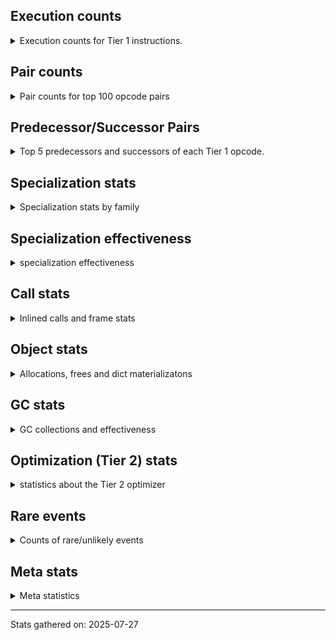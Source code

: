 ## Execution counts

<details>
<summary> Execution counts for Tier 1 instructions. </summary>


The "miss ratio" column shows the percentage of times the instruction
executed that it deoptimized. When this happens, the base unspecialized
instruction is not counted.

<table>
<thead>
<tr>
<th align="left">Name</th>
<th align="right">Base Count</th>
<th align="right">Head Count</th>
<th align="right">Change</th>
</tr>
</thead>
<tbody>
<tr>
<td align="left">JUMP_BACKWARD_NO_JIT</td>
<td align="right">23,246,981</td>
<td align="right">504</td>
<td align="right">-100.0%</td>
</tr>
<tr>
<td align="left">DICT_MERGE</td>
<td align="right">924,441</td>
<td align="right">113,194</td>
<td align="right">-87.8%</td>
</tr>
<tr>
<td align="left">CONTAINS_OP_DICT</td>
<td align="right">943,509</td>
<td align="right">126,273</td>
<td align="right">-86.6%</td>
</tr>
<tr>
<td align="left">CALL_METHOD_DESCRIPTOR_FAST</td>
<td align="right">1,004,397</td>
<td align="right">192,369</td>
<td align="right">-80.8%</td>
</tr>
<tr>
<td align="left">CALL_METHOD_DESCRIPTOR_O</td>
<td align="right">1,186,727</td>
<td align="right">382,124</td>
<td align="right">-67.8%</td>
</tr>
<tr>
<td align="left">BINARY_OP_MULTIPLY_FLOAT</td>
<td align="right">136,198</td>
<td align="right">59,156</td>
<td align="right">-56.6%</td>
</tr>
<tr>
<td align="left">BINARY_OP_SUBSCR_STR_INT</td>
<td align="right">136,198</td>
<td align="right">59,156</td>
<td align="right">-56.6%</td>
</tr>
<tr>
<td align="left">POP_JUMP_IF_NONE</td>
<td align="right">1,479,741</td>
<td align="right">649,754</td>
<td align="right">-56.1%</td>
</tr>
<tr>
<td align="left">UNPACK_SEQUENCE_TUPLE</td>
<td align="right">1,701,236</td>
<td align="right">890,217</td>
<td align="right">-47.7%</td>
</tr>
<tr>
<td align="left">BINARY_OP_ADD_INT</td>
<td align="right">1,704,892</td>
<td align="right">900,979</td>
<td align="right">-47.2%</td>
</tr>
<tr>
<td align="left">CALL_BUILTIN_O</td>
<td align="right">170,513</td>
<td align="right">93,471</td>
<td align="right">-45.2%</td>
</tr>
<tr>
<td align="left">BUILD_MAP</td>
<td align="right">1,916,225</td>
<td align="right">1,102,345</td>
<td align="right">-42.5%</td>
</tr>
<tr>
<td align="left">LIST_APPEND</td>
<td align="right">196,509</td>
<td align="right">117,554</td>
<td align="right">-40.2%</td>
</tr>
<tr>
<td align="left">LOAD_FAST</td>
<td align="right">12,285,636</td>
<td align="right">8,192,579</td>
<td align="right">-33.3%</td>
</tr>
<tr>
<td align="left">POP_JUMP_IF_NOT_NONE</td>
<td align="right">2,573,844</td>
<td align="right">1,734,443</td>
<td align="right">-32.6%</td>
</tr>
<tr>
<td align="left">LOAD_SMALL_INT</td>
<td align="right">2,817,989</td>
<td align="right">2,000,052</td>
<td align="right">-29.0%</td>
</tr>
<tr>
<td align="left">LOAD_ATTR_METHOD_NO_DICT</td>
<td align="right">5,687,169</td>
<td align="right">4,063,614</td>
<td align="right">-28.5%</td>
</tr>
<tr>
<td align="left">STORE_FAST_STORE_FAST</td>
<td align="right">5,958,517</td>
<td align="right">4,335,053</td>
<td align="right">-27.2%</td>
</tr>
<tr>
<td align="left">STORE_ATTR_INSTANCE_VALUE</td>
<td align="right">3,158,695</td>
<td align="right">2,341,617</td>
<td align="right">-25.9%</td>
</tr>
<tr>
<td align="left">LOAD_ATTR_INSTANCE_VALUE</td>
<td align="right">21,184,950</td>
<td align="right">16,304,663</td>
<td align="right">-23.0%</td>
</tr>
<tr>
<td align="left">NOP</td>
<td align="right">8,917,707</td>
<td align="right">7,255,705</td>
<td align="right">-18.6%</td>
</tr>
<tr>
<td align="left">PUSH_NULL</td>
<td align="right">11,309,105</td>
<td align="right">9,511,579</td>
<td align="right">-15.9%</td>
</tr>
<tr>
<td align="left">LOAD_FAST_BORROW</td>
<td align="right">50,724,568</td>
<td align="right">42,968,505</td>
<td align="right">-15.3%</td>
</tr>
<tr>
<td align="left">SWAP</td>
<td align="right">5,452,275</td>
<td align="right">4,634,688</td>
<td align="right">-15.0%</td>
</tr>
<tr>
<td align="left">CALL_NON_PY_GENERAL</td>
<td align="right">6,944,186</td>
<td align="right">6,015,604</td>
<td align="right">-13.4%</td>
</tr>
<tr>
<td align="left">POP_JUMP_IF_FALSE</td>
<td align="right">8,075,600</td>
<td align="right">7,214,141</td>
<td align="right">-10.7%</td>
</tr>
<tr>
<td align="left">STORE_FAST</td>
<td align="right">24,598,732</td>
<td align="right">22,099,111</td>
<td align="right">-10.2%</td>
</tr>
<tr>
<td align="left">COPY</td>
<td align="right">9,270,531</td>
<td align="right">8,453,155</td>
<td align="right">-8.8%</td>
</tr>
<tr>
<td align="left">BINARY_OP_SUBTRACT_FLOAT</td>
<td align="right">36,127</td>
<td align="right">33,979</td>
<td align="right">-5.9%</td>
</tr>
<tr>
<td align="left">LOAD_CONST</td>
<td align="right">14,873,245</td>
<td align="right">14,022,740</td>
<td align="right">-5.7%</td>
</tr>
<tr>
<td align="left">JUMP_BACKWARD_NO_INTERRUPT</td>
<td align="right">12,137</td>
<td align="right">11,563</td>
<td align="right">-4.7%</td>
</tr>
<tr>
<td align="left">FOR_ITER</td>
<td align="right">1,864,361</td>
<td align="right">1,776,271</td>
<td align="right">-4.7%</td>
</tr>
<tr>
<td align="left">RESUME</td>
<td align="right">508</td>
<td align="right">484</td>
<td align="right">-4.7%</td>
</tr>
<tr>
<td align="left">BINARY_OP_EXTEND</td>
<td align="right">711,548</td>
<td align="right">682,038</td>
<td align="right">-4.1%</td>
</tr>
<tr>
<td align="left">TO_BOOL_INT</td>
<td align="right">546,010</td>
<td align="right">523,800</td>
<td align="right">-4.1%</td>
</tr>
<tr>
<td align="left">LIST_EXTEND</td>
<td align="right">35,063</td>
<td align="right">33,637</td>
<td align="right">-4.1%</td>
</tr>
<tr>
<td align="left">POP_TOP</td>
<td align="right">20,921,784</td>
<td align="right">20,077,280</td>
<td align="right">-4.0%</td>
</tr>
<tr>
<td align="left">LOAD_SUPER_ATTR_METHOD</td>
<td align="right">208,453</td>
<td align="right">200,241</td>
<td align="right">-3.9%</td>
</tr>
<tr>
<td align="left">CALL_ISINSTANCE</td>
<td align="right">148,315</td>
<td align="right">142,736</td>
<td align="right">-3.8%</td>
</tr>
<tr>
<td align="left">TO_BOOL_LIST</td>
<td align="right">113,144</td>
<td align="right">109,076</td>
<td align="right">-3.6%</td>
</tr>
<tr>
<td align="left">UNARY_INVERT</td>
<td align="right">188,631</td>
<td align="right">182,082</td>
<td align="right">-3.5%</td>
</tr>
<tr>
<td align="left">COPY_FREE_VARS</td>
<td align="right">257,500</td>
<td align="right">249,288</td>
<td align="right">-3.2%</td>
</tr>
<tr>
<td align="left">BINARY_OP_SUBSCR_LIST_INT</td>
<td align="right">51,696</td>
<td align="right">50,270</td>
<td align="right">-2.8%</td>
</tr>
<tr>
<td align="left">BUILD_LIST</td>
<td align="right">249,580</td>
<td align="right">243,116</td>
<td align="right">-2.6%</td>
</tr>
<tr>
<td align="left">LOAD_ATTR_NONDESCRIPTOR_WITH_VALUES</td>
<td align="right">239,685</td>
<td align="right">233,674</td>
<td align="right">-2.5%</td>
</tr>
<tr>
<td align="left">LOAD_DEREF</td>
<td align="right">332,757</td>
<td align="right">324,545</td>
<td align="right">-2.5%</td>
</tr>
<tr>
<td align="left">JUMP_FORWARD</td>
<td align="right">315,595</td>
<td align="right">308,272</td>
<td align="right">-2.3%</td>
</tr>
<tr>
<td align="left">CHECK_EXC_MATCH</td>
<td align="right">28,854</td>
<td align="right">28,280</td>
<td align="right">-2.0%</td>
</tr>
<tr>
<td align="left">JUMP_BACKWARD</td>
<td align="right">112</td>
<td align="right">110</td>
<td align="right">-1.8%</td>
</tr>
<tr>
<td align="left">CALL</td>
<td align="right">4,635</td>
<td align="right">4,553</td>
<td align="right">-1.8%</td>
</tr>
<tr>
<td align="left">FOR_ITER_RANGE</td>
<td align="right">128,445</td>
<td align="right">126,309</td>
<td align="right">-1.7%</td>
</tr>
<tr>
<td align="left">LOAD_ATTR_PROPERTY</td>
<td align="right">172,436</td>
<td align="right">169,581</td>
<td align="right">-1.7%</td>
</tr>
<tr>
<td align="left">COMPARE_OP</td>
<td align="right">119,136</td>
<td align="right">117,201</td>
<td align="right">-1.6%</td>
</tr>
<tr>
<td align="left">POP_EXCEPT</td>
<td align="right">37,237</td>
<td align="right">36,663</td>
<td align="right">-1.5%</td>
</tr>
<tr>
<td align="left">PUSH_EXC_INFO</td>
<td align="right">37,237</td>
<td align="right">36,663</td>
<td align="right">-1.5%</td>
</tr>
<tr>
<td align="left">BINARY_OP_ADD_FLOAT</td>
<td align="right">42,149</td>
<td align="right">41,501</td>
<td align="right">-1.5%</td>
</tr>
<tr>
<td align="left">IMPORT_FROM</td>
<td align="right">95,266</td>
<td align="right">93,831</td>
<td align="right">-1.5%</td>
</tr>
<tr>
<td align="left">IMPORT_NAME</td>
<td align="right">95,586</td>
<td align="right">94,151</td>
<td align="right">-1.5%</td>
</tr>
<tr>
<td align="left">LOAD_FAST_AND_CLEAR</td>
<td align="right">118,106</td>
<td align="right">116,423</td>
<td align="right">-1.4%</td>
</tr>
<tr>
<td align="left">CALL_KW_PY</td>
<td align="right">76,903</td>
<td align="right">76,190</td>
<td align="right">-0.9%</td>
</tr>
<tr>
<td align="left">LOAD_ATTR_METHOD_WITH_VALUES</td>
<td align="right">2,974,314</td>
<td align="right">2,947,883</td>
<td align="right">-0.9%</td>
</tr>
<tr>
<td align="left">LOAD_ATTR</td>
<td align="right">3,396,980</td>
<td align="right">3,367,316</td>
<td align="right">-0.9%</td>
</tr>
<tr>
<td align="left">STORE_FAST_LOAD_FAST</td>
<td align="right">9,375,337</td>
<td align="right">9,298,295</td>
<td align="right">-0.8%</td>
</tr>
<tr>
<td align="left">CALL_LIST_APPEND</td>
<td align="right">59,073</td>
<td align="right">58,588</td>
<td align="right">-0.8%</td>
</tr>
<tr>
<td align="left">CALL_PY_EXACT_ARGS</td>
<td align="right">5,422,375</td>
<td align="right">5,380,283</td>
<td align="right">-0.8%</td>
</tr>
<tr>
<td align="left">LOAD_GLOBAL_MODULE</td>
<td align="right">7,408,789</td>
<td align="right">7,352,976</td>
<td align="right">-0.8%</td>
</tr>
<tr>
<td align="left">UNARY_NOT</td>
<td align="right">66,706</td>
<td align="right">66,220</td>
<td align="right">-0.7%</td>
</tr>
<tr>
<td align="left">POP_ITER</td>
<td align="right">1,172,050</td>
<td align="right">1,164,873</td>
<td align="right">-0.6%</td>
</tr>
<tr>
<td align="left">LOAD_GLOBAL_BUILTIN</td>
<td align="right">4,107,880</td>
<td align="right">4,082,882</td>
<td align="right">-0.6%</td>
</tr>
<tr>
<td align="left">LOAD_FAST_BORROW_LOAD_FAST_BORROW</td>
<td align="right">6,285,517</td>
<td align="right">6,247,574</td>
<td align="right">-0.6%</td>
</tr>
<tr>
<td align="left">GET_ITER</td>
<td align="right">1,189,062</td>
<td align="right">1,181,885</td>
<td align="right">-0.6%</td>
</tr>
<tr>
<td align="left">CALL_BOUND_METHOD_GENERAL</td>
<td align="right">81,926</td>
<td align="right">81,438</td>
<td align="right">-0.6%</td>
</tr>
<tr>
<td align="left">LOAD_ATTR_METHOD_LAZY_DICT</td>
<td align="right">156,108</td>
<td align="right">157,020</td>
<td align="right">0.6%</td>
</tr>
<tr>
<td align="left">LOAD_GLOBAL</td>
<td align="right">3,222</td>
<td align="right">3,204</td>
<td align="right">-0.6%</td>
</tr>
<tr>
<td align="left">TO_BOOL_BOOL</td>
<td align="right">2,537,604</td>
<td align="right">2,523,533</td>
<td align="right">-0.6%</td>
</tr>
<tr>
<td align="left">STORE_SUBSCR_DICT</td>
<td align="right">1,068,054</td>
<td align="right">1,062,576</td>
<td align="right">-0.5%</td>
</tr>
<tr>
<td align="left">LOAD_ATTR_MODULE</td>
<td align="right">2,085,441</td>
<td align="right">2,075,051</td>
<td align="right">-0.5%</td>
</tr>
<tr>
<td align="left">POP_JUMP_IF_TRUE</td>
<td align="right">1,925,950</td>
<td align="right">1,918,297</td>
<td align="right">-0.4%</td>
</tr>
<tr>
<td align="left">CALL_BUILTIN_CLASS</td>
<td align="right">1,027,676</td>
<td align="right">1,023,853</td>
<td align="right">-0.4%</td>
</tr>
<tr>
<td align="left">CALL_PY_GENERAL</td>
<td align="right">2,568,752</td>
<td align="right">2,559,754</td>
<td align="right">-0.4%</td>
</tr>
<tr>
<td align="left">COMPARE_OP_INT</td>
<td align="right">2,459,372</td>
<td align="right">2,451,175</td>
<td align="right">-0.3%</td>
</tr>
<tr>
<td align="left">RETURN_VALUE</td>
<td align="right">19,583,187</td>
<td align="right">19,518,706</td>
<td align="right">-0.3%</td>
</tr>
<tr>
<td align="left">CALL_METHOD_DESCRIPTOR_NOARGS</td>
<td align="right">1,241,621</td>
<td align="right">1,237,946</td>
<td align="right">-0.3%</td>
</tr>
<tr>
<td align="left">TO_BOOL_ALWAYS_TRUE</td>
<td align="right">367</td>
<td align="right">366</td>
<td align="right">-0.3%</td>
</tr>
<tr>
<td align="left">RESUME_CHECK</td>
<td align="right">29,541,425</td>
<td align="right">29,474,804</td>
<td align="right">-0.2%</td>
</tr>
<tr>
<td align="left">LOAD_FAST_CHECK</td>
<td align="right">898,566</td>
<td align="right">896,643</td>
<td align="right">-0.2%</td>
</tr>
<tr>
<td align="left">CALL_BUILTIN_FAST</td>
<td align="right">649,621</td>
<td align="right">648,396</td>
<td align="right">-0.2%</td>
</tr>
<tr>
<td align="left">FOR_ITER_LIST</td>
<td align="right">9,685,467</td>
<td align="right">9,669,921</td>
<td align="right">-0.2%</td>
</tr>
<tr>
<td align="left">BUILD_TUPLE</td>
<td align="right">4,515,023</td>
<td align="right">4,509,763</td>
<td align="right">-0.1%</td>
</tr>
<tr>
<td align="left">LOAD_SPECIAL</td>
<td align="right">4,145,450</td>
<td align="right">4,140,640</td>
<td align="right">-0.1%</td>
</tr>
<tr>
<td align="left">INTERPRETER_EXIT</td>
<td align="right">10,969,567</td>
<td align="right">10,958,107</td>
<td align="right">-0.1%</td>
</tr>
<tr>
<td align="left">CALL_LEN</td>
<td align="right">297,584</td>
<td align="right">297,323</td>
<td align="right">-0.1%</td>
</tr>
<tr>
<td align="left">BINARY_OP_SUBTRACT_INT</td>
<td align="right">182,510</td>
<td align="right">182,392</td>
<td align="right">-0.1%</td>
</tr>
<tr>
<td align="left">TO_BOOL</td>
<td align="right">1,047,001</td>
<td align="right">1,046,386</td>
<td align="right">-0.1%</td>
</tr>
<tr>
<td align="left">BINARY_OP</td>
<td align="right">1,018,909</td>
<td align="right">1,018,326</td>
<td align="right">-0.1%</td>
</tr>
<tr>
<td align="left">LOAD_FAST_LOAD_FAST</td>
<td align="right">2,650,897</td>
<td align="right">2,649,442</td>
<td align="right">-0.1%</td>
</tr>
<tr>
<td align="left">UNPACK_SEQUENCE_TWO_TUPLE</td>
<td align="right">1,786,412</td>
<td align="right">1,785,442</td>
<td align="right">-0.1%</td>
</tr>
<tr>
<td align="left">COMPARE_OP_STR</td>
<td align="right">1,821,233</td>
<td align="right">1,820,520</td>
<td align="right">-0.0%</td>
</tr>
<tr>
<td align="left">CALL_BUILTIN_FAST_WITH_KEYWORDS</td>
<td align="right">1,832,943</td>
<td align="right">1,833,627</td>
<td align="right">0.0%</td>
</tr>
<tr>
<td align="left">STORE_SUBSCR</td>
<td align="right">42,292</td>
<td align="right">42,283</td>
<td align="right">-0.0%</td>
</tr>
<tr>
<td align="left">DELETE_ATTR</td>
<td align="right">125,736</td>
<td align="right">125,745</td>
<td align="right">0.0%</td>
</tr>
<tr>
<td align="left">CALL_FUNCTION_EX</td>
<td align="right">3,614,918</td>
<td align="right">3,615,143</td>
<td align="right">0.0%</td>
</tr>
<tr>
<td align="left">IS_OP</td>
<td align="right">67,344</td>
<td align="right">67,340</td>
<td align="right">-0.0%</td>
</tr>
<tr>
<td align="left">STORE_ATTR</td>
<td align="right">152,420</td>
<td align="right">152,412</td>
<td align="right">-0.0%</td>
</tr>
<tr>
<td align="left">DELETE_SUBSCR</td>
<td align="right">134,142</td>
<td align="right">134,148</td>
<td align="right">0.0%</td>
</tr>
<tr>
<td align="left">TO_BOOL_NONE</td>
<td align="right">378,226</td>
<td align="right">378,228</td>
<td align="right">0.0%</td>
</tr>
<tr>
<td align="left">YIELD_VALUE</td>
<td align="right">10,060,280</td>
<td align="right">10,060,280</td>
<td align="right">0.0%</td>
</tr>
<tr>
<td align="left">FOR_ITER_GEN</td>
<td align="right">9,238,062</td>
<td align="right">9,238,062</td>
<td align="right">0.0%</td>
</tr>
<tr>
<td align="left">CALL_TUPLE_1</td>
<td align="right">846,831</td>
<td align="right">846,831</td>
<td align="right">0.0%</td>
</tr>
<tr>
<td align="left">MAKE_CELL</td>
<td align="right">209,141</td>
<td align="right">209,141</td>
<td align="right">0.0%</td>
</tr>
<tr>
<td align="left">STORE_DEREF</td>
<td align="right">209,111</td>
<td align="right">209,111</td>
<td align="right">0.0%</td>
</tr>
<tr>
<td align="left">BINARY_OP_SUBSCR_DICT</td>
<td align="right">167,920</td>
<td align="right">167,920</td>
<td align="right">0.0%</td>
</tr>
<tr>
<td align="left">CALL_KW_NON_PY</td>
<td align="right">152,236</td>
<td align="right">152,236</td>
<td align="right">0.0%</td>
</tr>
<tr>
<td align="left">CALL_METHOD_DESCRIPTOR_FAST_WITH_KEYWORDS</td>
<td align="right">143,145</td>
<td align="right">143,145</td>
<td align="right">0.0%</td>
</tr>
<tr>
<td align="left">CALL_ALLOC_AND_ENTER_INIT</td>
<td align="right">109,943</td>
<td align="right">109,943</td>
<td align="right">0.0%</td>
</tr>
<tr>
<td align="left">EXIT_INIT_CHECK</td>
<td align="right">109,939</td>
<td align="right">109,939</td>
<td align="right">0.0%</td>
</tr>
<tr>
<td align="left">BINARY_OP_SUBSCR_TUPLE_INT</td>
<td align="right">85,611</td>
<td align="right">85,611</td>
<td align="right">0.0%</td>
</tr>
<tr>
<td align="left">MAKE_FUNCTION</td>
<td align="right">84,508</td>
<td align="right">84,508</td>
<td align="right">0.0%</td>
</tr>
<tr>
<td align="left">LOAD_ATTR_CLASS</td>
<td align="right">75,892</td>
<td align="right">75,892</td>
<td align="right">0.0%</td>
</tr>
<tr>
<td align="left">FORMAT_SIMPLE</td>
<td align="right">75,849</td>
<td align="right">75,849</td>
<td align="right">0.0%</td>
</tr>
<tr>
<td align="left">LOAD_ATTR_SLOT</td>
<td align="right">60,372</td>
<td align="right">60,372</td>
<td align="right">0.0%</td>
</tr>
<tr>
<td align="left">BUILD_STRING</td>
<td align="right">58,817</td>
<td align="right">58,817</td>
<td align="right">0.0%</td>
</tr>
<tr>
<td align="left">SET_FUNCTION_ATTRIBUTE</td>
<td align="right">58,678</td>
<td align="right">58,678</td>
<td align="right">0.0%</td>
</tr>
<tr>
<td align="left">CALL_BOUND_METHOD_EXACT_ARGS</td>
<td align="right">55,847</td>
<td align="right">55,847</td>
<td align="right">0.0%</td>
</tr>
<tr>
<td align="left">TO_BOOL_STR</td>
<td align="right">42,708</td>
<td align="right">42,708</td>
<td align="right">0.0%</td>
</tr>
<tr>
<td align="left">BINARY_OP_INPLACE_ADD_UNICODE</td>
<td align="right">41,788</td>
<td align="right">41,788</td>
<td align="right">0.0%</td>
</tr>
<tr>
<td align="left">LOAD_SUPER_ATTR_ATTR</td>
<td align="right">40,440</td>
<td align="right">40,440</td>
<td align="right">0.0%</td>
</tr>
<tr>
<td align="left">FOR_ITER_TUPLE</td>
<td align="right">34,449</td>
<td align="right">34,449</td>
<td align="right">0.0%</td>
</tr>
<tr>
<td align="left">CONVERT_VALUE</td>
<td align="right">34,044</td>
<td align="right">34,044</td>
<td align="right">0.0%</td>
</tr>
<tr>
<td align="left">BINARY_SLICE</td>
<td align="right">26,619</td>
<td align="right">26,619</td>
<td align="right">0.0%</td>
</tr>
<tr>
<td align="left">RETURN_GENERATOR</td>
<td align="right">25,317</td>
<td align="right">25,317</td>
<td align="right">0.0%</td>
</tr>
<tr>
<td align="left">RERAISE</td>
<td align="right">25,152</td>
<td align="right">25,152</td>
<td align="right">0.0%</td>
</tr>
<tr>
<td align="left">STORE_ATTR_SLOT</td>
<td align="right">18,700</td>
<td align="right">18,700</td>
<td align="right">0.0%</td>
</tr>
<tr>
<td align="left">CALL_STR_1</td>
<td align="right">16,808</td>
<td align="right">16,808</td>
<td align="right">0.0%</td>
</tr>
<tr>
<td align="left">END_FOR</td>
<td align="right">16,766</td>
<td align="right">16,766</td>
<td align="right">0.0%</td>
</tr>
<tr>
<td align="left">RAISE_VARARGS</td>
<td align="right">8,387</td>
<td align="right">8,387</td>
<td align="right">0.0%</td>
</tr>
<tr>
<td align="left">WITH_EXCEPT_START</td>
<td align="right">8,383</td>
<td align="right">8,383</td>
<td align="right">0.0%</td>
</tr>
<tr>
<td align="left">STORE_NAME</td>
<td align="right">785</td>
<td align="right">785</td>
<td align="right">0.0%</td>
</tr>
<tr>
<td align="left">BINARY_OP_ADD_UNICODE</td>
<td align="right">491</td>
<td align="right">491</td>
<td align="right">0.0%</td>
</tr>
<tr>
<td align="left">CONTAINS_OP_SET</td>
<td align="right">391</td>
<td align="right">391</td>
<td align="right">0.0%</td>
</tr>
<tr>
<td align="left">CONTAINS_OP</td>
<td align="right">315</td>
<td align="right">315</td>
<td align="right">0.0%</td>
</tr>
<tr>
<td align="left">LOAD_NAME</td>
<td align="right">207</td>
<td align="right">207</td>
<td align="right">0.0%</td>
</tr>
<tr>
<td align="left">CALL_KW</td>
<td align="right">181</td>
<td align="right">181</td>
<td align="right">0.0%</td>
</tr>
<tr>
<td align="left">CALL_TYPE_1</td>
<td align="right">153</td>
<td align="right">153</td>
<td align="right">0.0%</td>
</tr>
<tr>
<td align="left">UNPACK_SEQUENCE</td>
<td align="right">149</td>
<td align="right">149</td>
<td align="right">0.0%</td>
</tr>
<tr>
<td align="left">EXTENDED_ARG</td>
<td align="right">129</td>
<td align="right">129</td>
<td align="right">0.0%</td>
</tr>
<tr>
<td align="left">DELETE_FAST</td>
<td align="right">128</td>
<td align="right">128</td>
<td align="right">0.0%</td>
</tr>
<tr>
<td align="left">LOAD_SUPER_ATTR</td>
<td align="right">68</td>
<td align="right">68</td>
<td align="right">0.0%</td>
</tr>
<tr>
<td align="left">LOAD_BUILD_CLASS</td>
<td align="right">42</td>
<td align="right">42</td>
<td align="right">0.0%</td>
</tr>
<tr>
<td align="left">LOAD_LOCALS</td>
<td align="right">38</td>
<td align="right">38</td>
<td align="right">0.0%</td>
</tr>
<tr>
<td align="left">COMPARE_OP_FLOAT</td>
<td align="right">27</td>
<td align="right">27</td>
<td align="right">0.0%</td>
</tr>
<tr>
<td align="left">CALL_INTRINSIC_1</td>
<td align="right">15</td>
<td align="right">15</td>
<td align="right">0.0%</td>
</tr>
<tr>
<td align="left">LOAD_ATTR_CLASS_WITH_METACLASS_CHECK</td>
<td align="right">12</td>
<td align="right">12</td>
<td align="right">0.0%</td>
</tr>
<tr>
<td align="left">STORE_GLOBAL</td>
<td align="right">4</td>
<td align="right">4</td>
<td align="right">0.0%</td>
</tr>
<tr>
<td align="left">BINARY_OP_SUBSCR_GETITEM</td>
<td align="right">3</td>
<td align="right">3</td>
<td align="right">0.0%</td>
</tr>
<tr>
<td align="left">BUILD_SET</td>
<td align="right">1</td>
<td align="right">1</td>
<td align="right">0.0%</td>
</tr>
<tr>
<td align="left">MAP_ADD</td>
<td align="right">1</td>
<td align="right">1</td>
<td align="right">0.0%</td>
</tr>
<tr>
<td align="left">BINARY_OP_SUBSCR_LIST_SLICE</td>
<td align="right">1</td>
<td align="right">1</td>
<td align="right">0.0%</td>
</tr>
<tr>
<td align="left">JUMP_BACKWARD_JIT</td>
<td align="right"></td>
<td align="right">21,506,885</td>
<td align="right"></td>
</tr>
<tr>
<td align="left">ENTER_EXECUTOR</td>
<td align="right"></td>
<td align="right">848,726</td>
<td align="right"></td>
</tr>
<tr>
<td align="left">NOT_TAKEN</td>
<td align="right"></td>
<td align="right">16,558</td>
<td align="right"></td>
</tr>
</tbody>
</table>


</details>

## Pair counts

<details>
<summary> Pair counts for top 100 opcode pairs </summary>


Pairs of specialized operations that deoptimize and are then followed by
the corresponding unspecialized instruction are not counted as pairs.

Not included in comparative output.


</details>

## Predecessor/Successor Pairs

<details>
<summary> Top 5 predecessors and successors of each Tier 1 opcode. </summary>


This does not include the unspecialized instructions that occur after a
specialized instruction deoptimizes.

Not included in comparative output.


</details>

## Specialization stats

<details>
<summary> Specialization stats by family </summary>

### BINARY_OP

<details>
<summary> specialization stats for BINARY_OP family </summary>

<table>
<thead>
<tr>
<th align="left">Kind</th>
<th align="right">Base Count</th>
<th align="right">Base Ratio</th>
<th align="right">Head Count</th>
<th align="right">Head Ratio</th>
<th align="right">Change</th>
</tr>
</thead>
<tbody>
<tr>
<td align="left">
hit
<details>
<summary>ⓘ</summary>

Specialized instructions that complete.
</details>
</td>
<td align="right">3,336,187</td>
<td align="right">76.4%</td>
<td align="right">2,343,951</td>
<td align="right">69.5%</td>
<td align="right">-29.7%</td>
</tr>
<tr>
<td align="left">
miss
<details>
<summary>ⓘ</summary>

Specialized instructions that deopt.
</details>
</td>
<td align="right">12,641</td>
<td align="right">0.3%</td>
<td align="right">11,604</td>
<td align="right">0.3%</td>
<td align="right">-8.2%</td>
</tr>
<tr>
<td align="left">
deferred
<details>
<summary>ⓘ</summary>

Lists the number of "deferred" (i.e. not specialized) instructions executed.
</details>
</td>
<td align="right">1,017,733</td>
<td align="right">23.3%</td>
<td align="right">1,017,154</td>
<td align="right">30.1%</td>
<td align="right">-0.1%</td>
</tr>
</tbody>
</table>

<table>
<thead>
<tr>
<th align="left">Success</th>
<th align="right">Base Count</th>
<th align="right">Base Ratio</th>
<th align="right">Head Count</th>
<th align="right">Head Ratio</th>
<th align="right">Change</th>
</tr>
</thead>
<tbody>
<tr>
<td align="left">Success</td>
<td align="right">510</td>
<td align="right">36.0%</td>
<td align="right">485</td>
<td align="right">34.9%</td>
<td align="right">-4.9%</td>
</tr>
<tr>
<td align="left">Failure</td>
<td align="right">906</td>
<td align="right">64.0%</td>
<td align="right">906</td>
<td align="right">65.1%</td>
<td align="right">0.0%</td>
</tr>
</tbody>
</table>

<table>
<thead>
<tr>
<th align="left">Failure kind</th>
<th align="right">Base Count</th>
<th align="right">Base Ratio</th>
<th align="right">Head Count</th>
<th align="right">Head Ratio</th>
<th align="right">Change</th>
</tr>
</thead>
<tbody>
<tr>
<td align="left">remainder</td>
<td align="right">299</td>
<td align="right">33.0%</td>
<td align="right">299</td>
<td align="right">33.0%</td>
<td align="right">0.0%</td>
</tr>
<tr>
<td align="left">subscr</td>
<td align="right">252</td>
<td align="right">27.8%</td>
<td align="right">252</td>
<td align="right">27.8%</td>
<td align="right">0.0%</td>
</tr>
<tr>
<td align="left">add different types</td>
<td align="right">189</td>
<td align="right">20.9%</td>
<td align="right">189</td>
<td align="right">20.9%</td>
<td align="right">0.0%</td>
</tr>
<tr>
<td align="left">subscr deque</td>
<td align="right">84</td>
<td align="right">9.3%</td>
<td align="right">84</td>
<td align="right">9.3%</td>
<td align="right">0.0%</td>
</tr>
<tr>
<td align="left">add other</td>
<td align="right">66</td>
<td align="right">7.3%</td>
<td align="right">66</td>
<td align="right">7.3%</td>
<td align="right">0.0%</td>
</tr>
<tr>
<td align="left">subscr bytes</td>
<td align="right">8</td>
<td align="right">0.9%</td>
<td align="right">8</td>
<td align="right">0.9%</td>
<td align="right">0.0%</td>
</tr>
<tr>
<td align="left">and int</td>
<td align="right">6</td>
<td align="right">0.7%</td>
<td align="right">6</td>
<td align="right">0.7%</td>
<td align="right">0.0%</td>
</tr>
<tr>
<td align="left">subscr other slice</td>
<td align="right">2</td>
<td align="right">0.2%</td>
<td align="right">2</td>
<td align="right">0.2%</td>
<td align="right">0.0%</td>
</tr>
</tbody>
</table>


</details>

### BINARY_SLICE

<details>
<summary> specialization stats for BINARY_SLICE family </summary>

<table>
<thead>
<tr>
<th align="left">Kind</th>
<th align="right">Base Count</th>
<th align="right">Base Ratio</th>
<th align="right">Head Count</th>
<th align="right">Head Ratio</th>
<th align="right">Change</th>
</tr>
</thead>
<tbody>
<tr>
<td align="left">
deferred
<details>
<summary>ⓘ</summary>

Lists the number of "deferred" (i.e. not specialized) instructions executed.
</details>
</td>
<td align="right">26,619</td>
<td align="right">100.0%</td>
<td align="right">26,619</td>
<td align="right">100.0%</td>
<td align="right">0.0%</td>
</tr>
</tbody>
</table>


</details>

### CALL

<details>
<summary> specialization stats for CALL family </summary>

<table>
<thead>
<tr>
<th align="left">Kind</th>
<th align="right">Base Count</th>
<th align="right">Base Ratio</th>
<th align="right">Head Count</th>
<th align="right">Head Ratio</th>
<th align="right">Change</th>
</tr>
</thead>
<tbody>
<tr>
<td align="left">
hit
<details>
<summary>ⓘ</summary>

Specialized instructions that complete.
</details>
</td>
<td align="right">14,268,464</td>
<td align="right">100.0%</td>
<td align="right">12,518,335</td>
<td align="right">100.0%</td>
<td align="right">-12.3%</td>
</tr>
<tr>
<td align="left">
deferred
<details>
<summary>ⓘ</summary>

Lists the number of "deferred" (i.e. not specialized) instructions executed.
</details>
</td>
<td align="right">2,198</td>
<td align="right">0.0%</td>
<td align="right">2,151</td>
<td align="right">0.0%</td>
<td align="right">-2.1%</td>
</tr>
<tr>
<td align="left">
miss
<details>
<summary>ⓘ</summary>

Specialized instructions that deopt.
</details>
</td>
<td align="right">955</td>
<td align="right">0.0%</td>
<td align="right">955</td>
<td align="right">0.0%</td>
<td align="right">0.0%</td>
</tr>
</tbody>
</table>

<table>
<thead>
<tr>
<th align="left">Success</th>
<th align="right">Base Count</th>
<th align="right">Base Ratio</th>
<th align="right">Head Count</th>
<th align="right">Head Ratio</th>
<th align="right">Change</th>
</tr>
</thead>
<tbody>
<tr>
<td align="left">Success</td>
<td align="right">3,392</td>
<td align="right">100.0%</td>
<td align="right">3,357</td>
<td align="right">100.0%</td>
<td align="right">-1.0%</td>
</tr>
<tr>
<td align="left">Failure</td>
<td align="right">0</td>
<td align="right">0.0%</td>
<td align="right">0</td>
<td align="right">0.0%</td>
<td align="right"></td>
</tr>
</tbody>
</table>


</details>

### CALL_KW

<details>
<summary> specialization stats for CALL_KW family </summary>

<table>
<thead>
<tr>
<th align="left">Kind</th>
<th align="right">Base Count</th>
<th align="right">Base Ratio</th>
<th align="right">Head Count</th>
<th align="right">Head Ratio</th>
<th align="right">Change</th>
</tr>
</thead>
<tbody>
<tr>
<td align="left">
deferred
<details>
<summary>ⓘ</summary>

Lists the number of "deferred" (i.e. not specialized) instructions executed.
</details>
</td>
<td align="right">42</td>
<td align="right">23.2%</td>
<td align="right">42</td>
<td align="right">23.2%</td>
<td align="right">0.0%</td>
</tr>
</tbody>
</table>

<table>
<thead>
<tr>
<th align="left">Success</th>
<th align="right">Base Count</th>
<th align="right">Base Ratio</th>
<th align="right">Head Count</th>
<th align="right">Head Ratio</th>
<th align="right">Change</th>
</tr>
</thead>
<tbody>
<tr>
<td align="left">Success</td>
<td align="right">139</td>
<td align="right">100.0%</td>
<td align="right">139</td>
<td align="right">100.0%</td>
<td align="right">0.0%</td>
</tr>
<tr>
<td align="left">Failure</td>
<td align="right">0</td>
<td align="right">0.0%</td>
<td align="right">0</td>
<td align="right">0.0%</td>
<td align="right"></td>
</tr>
</tbody>
</table>


</details>

### COMPARE_OP

<details>
<summary> specialization stats for COMPARE_OP family </summary>

<table>
<thead>
<tr>
<th align="left">Kind</th>
<th align="right">Base Count</th>
<th align="right">Base Ratio</th>
<th align="right">Head Count</th>
<th align="right">Head Ratio</th>
<th align="right">Change</th>
</tr>
</thead>
<tbody>
<tr>
<td align="left">
miss
<details>
<summary>ⓘ</summary>

Specialized instructions that deopt.
</details>
</td>
<td align="right">17,712</td>
<td align="right">0.4%</td>
<td align="right">16,991</td>
<td align="right">0.4%</td>
<td align="right">-4.1%</td>
</tr>
<tr>
<td align="left">
deferred
<details>
<summary>ⓘ</summary>

Lists the number of "deferred" (i.e. not specialized) instructions executed.
</details>
</td>
<td align="right">118,163</td>
<td align="right">2.7%</td>
<td align="right">116,244</td>
<td align="right">2.6%</td>
<td align="right">-1.6%</td>
</tr>
<tr>
<td align="left">
hit
<details>
<summary>ⓘ</summary>

Specialized instructions that complete.
</details>
</td>
<td align="right">4,262,920</td>
<td align="right">96.9%</td>
<td align="right">4,254,731</td>
<td align="right">96.9%</td>
<td align="right">-0.2%</td>
</tr>
</tbody>
</table>

<table>
<thead>
<tr>
<th align="left">Success</th>
<th align="right">Base Count</th>
<th align="right">Base Ratio</th>
<th align="right">Head Count</th>
<th align="right">Head Ratio</th>
<th align="right">Change</th>
</tr>
</thead>
<tbody>
<tr>
<td align="left">Success</td>
<td align="right">601</td>
<td align="right">46.1%</td>
<td align="right">582</td>
<td align="right">45.8%</td>
<td align="right">-3.2%</td>
</tr>
<tr>
<td align="left">Failure</td>
<td align="right">702</td>
<td align="right">53.9%</td>
<td align="right">689</td>
<td align="right">54.2%</td>
<td align="right">-1.9%</td>
</tr>
</tbody>
</table>

<table>
<thead>
<tr>
<th align="left">Failure kind</th>
<th align="right">Base Count</th>
<th align="right">Base Ratio</th>
<th align="right">Head Count</th>
<th align="right">Head Ratio</th>
<th align="right">Change</th>
</tr>
</thead>
<tbody>
<tr>
<td align="left">float long</td>
<td align="right">316</td>
<td align="right">45.0%</td>
<td align="right">303</td>
<td align="right">44.0%</td>
<td align="right">-4.1%</td>
</tr>
<tr>
<td align="left">different types</td>
<td align="right">242</td>
<td align="right">34.5%</td>
<td align="right">242</td>
<td align="right">35.1%</td>
<td align="right">0.0%</td>
</tr>
<tr>
<td align="left">big int</td>
<td align="right">98</td>
<td align="right">14.0%</td>
<td align="right">98</td>
<td align="right">14.2%</td>
<td align="right">0.0%</td>
</tr>
<tr>
<td align="left">bytes</td>
<td align="right">46</td>
<td align="right">6.6%</td>
<td align="right">46</td>
<td align="right">6.7%</td>
<td align="right">0.0%</td>
</tr>
</tbody>
</table>


</details>

### CONTAINS_OP

<details>
<summary> specialization stats for CONTAINS_OP family </summary>

<table>
<thead>
<tr>
<th align="left">Kind</th>
<th align="right">Base Count</th>
<th align="right">Base Ratio</th>
<th align="right">Head Count</th>
<th align="right">Head Ratio</th>
<th align="right">Change</th>
</tr>
</thead>
<tbody>
<tr>
<td align="left">
hit
<details>
<summary>ⓘ</summary>

Specialized instructions that complete.
</details>
</td>
<td align="right">943,900</td>
<td align="right">100.0%</td>
<td align="right">126,664</td>
<td align="right">99.8%</td>
<td align="right">-86.6%</td>
</tr>
<tr>
<td align="left">
deferred
<details>
<summary>ⓘ</summary>

Lists the number of "deferred" (i.e. not specialized) instructions executed.
</details>
</td>
<td align="right">264</td>
<td align="right">0.0%</td>
<td align="right">264</td>
<td align="right">0.2%</td>
<td align="right">0.0%</td>
</tr>
</tbody>
</table>

<table>
<thead>
<tr>
<th align="left">Success</th>
<th align="right">Base Count</th>
<th align="right">Base Ratio</th>
<th align="right">Head Count</th>
<th align="right">Head Ratio</th>
<th align="right">Change</th>
</tr>
</thead>
<tbody>
<tr>
<td align="left">Success</td>
<td align="right">8</td>
<td align="right">15.7%</td>
<td align="right">8</td>
<td align="right">15.7%</td>
<td align="right">0.0%</td>
</tr>
<tr>
<td align="left">Failure</td>
<td align="right">43</td>
<td align="right">84.3%</td>
<td align="right">43</td>
<td align="right">84.3%</td>
<td align="right">0.0%</td>
</tr>
</tbody>
</table>

<table>
<thead>
<tr>
<th align="left">Failure kind</th>
<th align="right">Base Count</th>
<th align="right">Base Ratio</th>
<th align="right">Head Count</th>
<th align="right">Head Ratio</th>
<th align="right">Change</th>
</tr>
</thead>
<tbody>
<tr>
<td align="left">tuple</td>
<td align="right">43</td>
<td align="right">100.0%</td>
<td align="right">43</td>
<td align="right">100.0%</td>
<td align="right">0.0%</td>
</tr>
</tbody>
</table>


</details>

### FOR_ITER

<details>
<summary> specialization stats for FOR_ITER family </summary>

<table>
<thead>
<tr>
<th align="left">Kind</th>
<th align="right">Base Count</th>
<th align="right">Base Ratio</th>
<th align="right">Head Count</th>
<th align="right">Head Ratio</th>
<th align="right">Change</th>
</tr>
</thead>
<tbody>
<tr>
<td align="left">
deferred
<details>
<summary>ⓘ</summary>

Lists the number of "deferred" (i.e. not specialized) instructions executed.
</details>
</td>
<td align="right">1,863,638</td>
<td align="right">8.9%</td>
<td align="right">1,775,569</td>
<td align="right">8.5%</td>
<td align="right">-4.7%</td>
</tr>
<tr>
<td align="left">
hit
<details>
<summary>ⓘ</summary>

Specialized instructions that complete.
</details>
</td>
<td align="right">19,086,423</td>
<td align="right">91.1%</td>
<td align="right">19,068,741</td>
<td align="right">91.5%</td>
<td align="right">-0.1%</td>
</tr>
</tbody>
</table>

<table>
<thead>
<tr>
<th align="left">Success</th>
<th align="right">Base Count</th>
<th align="right">Base Ratio</th>
<th align="right">Head Count</th>
<th align="right">Head Ratio</th>
<th align="right">Change</th>
</tr>
</thead>
<tbody>
<tr>
<td align="left">Failure</td>
<td align="right">668</td>
<td align="right">92.4%</td>
<td align="right">647</td>
<td align="right">92.2%</td>
<td align="right">-3.1%</td>
</tr>
<tr>
<td align="left">Success</td>
<td align="right">55</td>
<td align="right">7.6%</td>
<td align="right">55</td>
<td align="right">7.8%</td>
<td align="right">0.0%</td>
</tr>
</tbody>
</table>

<table>
<thead>
<tr>
<th align="left">Failure kind</th>
<th align="right">Base Count</th>
<th align="right">Base Ratio</th>
<th align="right">Head Count</th>
<th align="right">Head Ratio</th>
<th align="right">Change</th>
</tr>
</thead>
<tbody>
<tr>
<td align="left">itertools</td>
<td align="right">78</td>
<td align="right">11.7%</td>
<td align="right">57</td>
<td align="right">8.8%</td>
<td align="right">-26.9%</td>
</tr>
<tr>
<td align="left">other</td>
<td align="right">252</td>
<td align="right">37.7%</td>
<td align="right">252</td>
<td align="right">38.9%</td>
<td align="right">0.0%</td>
</tr>
<tr>
<td align="left">enumerate</td>
<td align="right">252</td>
<td align="right">37.7%</td>
<td align="right">252</td>
<td align="right">38.9%</td>
<td align="right">0.0%</td>
</tr>
<tr>
<td align="left">callable</td>
<td align="right">71</td>
<td align="right">10.6%</td>
<td align="right">71</td>
<td align="right">11.0%</td>
<td align="right">0.0%</td>
</tr>
<tr>
<td align="left">dict items</td>
<td align="right">7</td>
<td align="right">1.0%</td>
<td align="right">7</td>
<td align="right">1.1%</td>
<td align="right">0.0%</td>
</tr>
<tr>
<td align="left">dict values</td>
<td align="right">3</td>
<td align="right">0.4%</td>
<td align="right">3</td>
<td align="right">0.5%</td>
<td align="right">0.0%</td>
</tr>
<tr>
<td align="left">set</td>
<td align="right">2</td>
<td align="right">0.3%</td>
<td align="right">2</td>
<td align="right">0.3%</td>
<td align="right">0.0%</td>
</tr>
<tr>
<td align="left">ascii string</td>
<td align="right">2</td>
<td align="right">0.3%</td>
<td align="right">2</td>
<td align="right">0.3%</td>
<td align="right">0.0%</td>
</tr>
<tr>
<td align="left">reversed list</td>
<td align="right">1</td>
<td align="right">0.1%</td>
<td align="right">1</td>
<td align="right">0.2%</td>
<td align="right">0.0%</td>
</tr>
</tbody>
</table>


</details>

### GET_ITER

<details>
<summary> specialization stats for GET_ITER family </summary>

<table>
<thead>
<tr>
<th align="left">Failure kind</th>
<th align="right">Base Count</th>
<th align="right">Base Ratio</th>
<th align="right">Head Count</th>
<th align="right">Head Ratio</th>
<th align="right">Change</th>
</tr>
</thead>
<tbody>
<tr>
<td align="left">self</td>
<td align="right">42,864</td>
<td align="right">42,864 / 0 !!</td>
<td align="right">42,151</td>
<td align="right">42,151 / 0 !!</td>
<td align="right">-1.7%</td>
</tr>
<tr>
<td align="left">list</td>
<td align="right">1,061,695</td>
<td align="right">1,061,695 / 0 !!</td>
<td align="right">1,055,231</td>
<td align="right">1,055,231 / 0 !!</td>
<td align="right">-0.6%</td>
</tr>
<tr>
<td align="left">other</td>
<td align="right">42,250</td>
<td align="right">42,250 / 0 !!</td>
<td align="right">42,250</td>
<td align="right">42,250 / 0 !!</td>
<td align="right">0.0%</td>
</tr>
<tr>
<td align="left">tuple</td>
<td align="right">17,069</td>
<td align="right">17,069 / 0 !!</td>
<td align="right">17,069</td>
<td align="right">17,069 / 0 !!</td>
<td align="right">0.0%</td>
</tr>
<tr>
<td align="left">generator</td>
<td align="right">16,766</td>
<td align="right">16,766 / 0 !!</td>
<td align="right">16,766</td>
<td align="right">16,766 / 0 !!</td>
<td align="right">0.0%</td>
</tr>
<tr>
<td align="left">enumerate</td>
<td align="right">8,383</td>
<td align="right">8,383 / 0 !!</td>
<td align="right">8,383</td>
<td align="right">8,383 / 0 !!</td>
<td align="right">0.0%</td>
</tr>
<tr>
<td align="left">string</td>
<td align="right">31</td>
<td align="right">31 / 0 !!</td>
<td align="right">31</td>
<td align="right">31 / 0 !!</td>
<td align="right">0.0%</td>
</tr>
<tr>
<td align="left">set</td>
<td align="right">4</td>
<td align="right">4 / 0 !!</td>
<td align="right">4</td>
<td align="right">4 / 0 !!</td>
<td align="right">0.0%</td>
</tr>
</tbody>
</table>


</details>

### LOAD_ATTR

<details>
<summary> specialization stats for LOAD_ATTR family </summary>

<table>
<thead>
<tr>
<th align="left">Kind</th>
<th align="right">Base Count</th>
<th align="right">Base Ratio</th>
<th align="right">Head Count</th>
<th align="right">Head Ratio</th>
<th align="right">Change</th>
</tr>
</thead>
<tbody>
<tr>
<td align="left">
hit
<details>
<summary>ⓘ</summary>

Specialized instructions that complete.
</details>
</td>
<td align="right">31,834,915</td>
<td align="right">88.3%</td>
<td align="right">25,287,630</td>
<td align="right">85.9%</td>
<td align="right">-20.6%</td>
</tr>
<tr>
<td align="left">
deferred
<details>
<summary>ⓘ</summary>

Lists the number of "deferred" (i.e. not specialized) instructions executed.
</details>
</td>
<td align="right">3,386,499</td>
<td align="right">9.4%</td>
<td align="right">3,356,915</td>
<td align="right">11.4%</td>
<td align="right">-0.9%</td>
</tr>
<tr>
<td align="left">
miss
<details>
<summary>ⓘ</summary>

Specialized instructions that deopt.
</details>
</td>
<td align="right">801,464</td>
<td align="right">2.2%</td>
<td align="right">800,132</td>
<td align="right">2.7%</td>
<td align="right">-0.2%</td>
</tr>
<tr>
<td align="left">
deopt
<details>
<summary>ⓘ</summary>

Specialized instructions that deopt.
</details>
</td>
<td align="right">6</td>
<td align="right">0.0%</td>
<td align="right">6</td>
<td align="right">0.0%</td>
<td align="right">0.0%</td>
</tr>
</tbody>
</table>

<table>
<thead>
<tr>
<th align="left">Success</th>
<th align="right">Base Count</th>
<th align="right">Base Ratio</th>
<th align="right">Head Count</th>
<th align="right">Head Ratio</th>
<th align="right">Change</th>
</tr>
</thead>
<tbody>
<tr>
<td align="left">Success</td>
<td align="right">19,949</td>
<td align="right">77.3%</td>
<td align="right">19,850</td>
<td align="right">77.3%</td>
<td align="right">-0.5%</td>
</tr>
<tr>
<td align="left">Failure</td>
<td align="right">5,850</td>
<td align="right">22.7%</td>
<td align="right">5,837</td>
<td align="right">22.7%</td>
<td align="right">-0.2%</td>
</tr>
</tbody>
</table>

<table>
<thead>
<tr>
<th align="left">Failure kind</th>
<th align="right">Base Count</th>
<th align="right">Base Ratio</th>
<th align="right">Head Count</th>
<th align="right">Head Ratio</th>
<th align="right">Change</th>
</tr>
</thead>
<tbody>
<tr>
<td align="left">overriding descriptor</td>
<td align="right">873</td>
<td align="right">14.9%</td>
<td align="right">889</td>
<td align="right">15.2%</td>
<td align="right">1.8%</td>
</tr>
<tr>
<td align="left">non overriding descriptor</td>
<td align="right">728</td>
<td align="right">12.4%</td>
<td align="right">716</td>
<td align="right">12.3%</td>
<td align="right">-1.6%</td>
</tr>
<tr>
<td align="left">method</td>
<td align="right">1,791</td>
<td align="right">30.6%</td>
<td align="right">1,789</td>
<td align="right">30.6%</td>
<td align="right">-0.1%</td>
</tr>
<tr>
<td align="left">overridden</td>
<td align="right">667</td>
<td align="right">11.4%</td>
<td align="right">667</td>
<td align="right">11.4%</td>
<td align="right">0.0%</td>
</tr>
<tr>
<td align="left">non object slot</td>
<td align="right">464</td>
<td align="right">7.9%</td>
<td align="right">464</td>
<td align="right">7.9%</td>
<td align="right">0.0%</td>
</tr>
<tr>
<td align="left">mutable class</td>
<td align="right">72</td>
<td align="right">1.2%</td>
<td align="right">72</td>
<td align="right">1.2%</td>
<td align="right">0.0%</td>
</tr>
<tr>
<td align="left">class method obj</td>
<td align="right">69</td>
<td align="right">1.2%</td>
<td align="right">69</td>
<td align="right">1.2%</td>
<td align="right">0.0%</td>
</tr>
<tr>
<td align="left">not managed dict</td>
<td align="right">45</td>
<td align="right">0.8%</td>
<td align="right">45</td>
<td align="right">0.8%</td>
<td align="right">0.0%</td>
</tr>
<tr>
<td align="left">metaclass attribute</td>
<td align="right">23</td>
<td align="right">0.4%</td>
<td align="right">23</td>
<td align="right">0.4%</td>
<td align="right">0.0%</td>
</tr>
<tr>
<td align="left">module attr not found</td>
<td align="right">2</td>
<td align="right">0.0%</td>
<td align="right">2</td>
<td align="right">0.0%</td>
<td align="right">0.0%</td>
</tr>
</tbody>
</table>


</details>

### LOAD_GLOBAL

<details>
<summary> specialization stats for LOAD_GLOBAL family </summary>

<table>
<thead>
<tr>
<th align="left">Kind</th>
<th align="right">Base Count</th>
<th align="right">Base Ratio</th>
<th align="right">Head Count</th>
<th align="right">Head Ratio</th>
<th align="right">Change</th>
</tr>
</thead>
<tbody>
<tr>
<td align="left">
deferred
<details>
<summary>ⓘ</summary>

Lists the number of "deferred" (i.e. not specialized) instructions executed.
</details>
</td>
<td align="right">837</td>
<td align="right">0.0%</td>
<td align="right">829</td>
<td align="right">0.0%</td>
<td align="right">-1.0%</td>
</tr>
<tr>
<td align="left">
hit
<details>
<summary>ⓘ</summary>

Specialized instructions that complete.
</details>
</td>
<td align="right">11,516,444</td>
<td align="right">100.0%</td>
<td align="right">11,435,633</td>
<td align="right">100.0%</td>
<td align="right">-0.7%</td>
</tr>
<tr>
<td align="left">
deopt
<details>
<summary>ⓘ</summary>

Specialized instructions that deopt.
</details>
</td>
<td align="right">2</td>
<td align="right">0.0%</td>
<td align="right">2</td>
<td align="right">0.0%</td>
<td align="right">0.0%</td>
</tr>
<tr>
<td align="left">
miss
<details>
<summary>ⓘ</summary>

Specialized instructions that deopt.
</details>
</td>
<td align="right">225</td>
<td align="right">0.0%</td>
<td align="right">225</td>
<td align="right">0.0%</td>
<td align="right">0.0%</td>
</tr>
</tbody>
</table>

<table>
<thead>
<tr>
<th align="left">Success</th>
<th align="right">Base Count</th>
<th align="right">Base Ratio</th>
<th align="right">Head Count</th>
<th align="right">Head Ratio</th>
<th align="right">Change</th>
</tr>
</thead>
<tbody>
<tr>
<td align="left">Success</td>
<td align="right">2,391</td>
<td align="right">100.0%</td>
<td align="right">2,381</td>
<td align="right">100.0%</td>
<td align="right">-0.4%</td>
</tr>
<tr>
<td align="left">Failure</td>
<td align="right">0</td>
<td align="right">0.0%</td>
<td align="right">0</td>
<td align="right">0.0%</td>
<td align="right"></td>
</tr>
</tbody>
</table>


</details>

### LOAD_SUPER_ATTR

<details>
<summary> specialization stats for LOAD_SUPER_ATTR family </summary>

<table>
<thead>
<tr>
<th align="left">Kind</th>
<th align="right">Base Count</th>
<th align="right">Base Ratio</th>
<th align="right">Head Count</th>
<th align="right">Head Ratio</th>
<th align="right">Change</th>
</tr>
</thead>
<tbody>
<tr>
<td align="left">
hit
<details>
<summary>ⓘ</summary>

Specialized instructions that complete.
</details>
</td>
<td align="right">248,893</td>
<td align="right">100.0%</td>
<td align="right">240,681</td>
<td align="right">100.0%</td>
<td align="right">-3.3%</td>
</tr>
<tr>
<td align="left">
deferred
<details>
<summary>ⓘ</summary>

Lists the number of "deferred" (i.e. not specialized) instructions executed.
</details>
</td>
<td align="right">13</td>
<td align="right">0.0%</td>
<td align="right">13</td>
<td align="right">0.0%</td>
<td align="right">0.0%</td>
</tr>
</tbody>
</table>

<table>
<thead>
<tr>
<th align="left">Success</th>
<th align="right">Base Count</th>
<th align="right">Base Ratio</th>
<th align="right">Head Count</th>
<th align="right">Head Ratio</th>
<th align="right">Change</th>
</tr>
</thead>
<tbody>
<tr>
<td align="left">Success</td>
<td align="right">55</td>
<td align="right">100.0%</td>
<td align="right">55</td>
<td align="right">100.0%</td>
<td align="right">0.0%</td>
</tr>
<tr>
<td align="left">Failure</td>
<td align="right">0</td>
<td align="right">0.0%</td>
<td align="right">0</td>
<td align="right">0.0%</td>
<td align="right"></td>
</tr>
</tbody>
</table>


</details>

### STORE_ATTR

<details>
<summary> specialization stats for STORE_ATTR family </summary>

<table>
<thead>
<tr>
<th align="left">Kind</th>
<th align="right">Base Count</th>
<th align="right">Base Ratio</th>
<th align="right">Head Count</th>
<th align="right">Head Ratio</th>
<th align="right">Change</th>
</tr>
</thead>
<tbody>
<tr>
<td align="left">
hit
<details>
<summary>ⓘ</summary>

Specialized instructions that complete.
</details>
</td>
<td align="right">2,857,892</td>
<td align="right">85.8%</td>
<td align="right">2,040,814</td>
<td align="right">81.2%</td>
<td align="right">-28.6%</td>
</tr>
<tr>
<td align="left">
deferred
<details>
<summary>ⓘ</summary>

Lists the number of "deferred" (i.e. not specialized) instructions executed.
</details>
</td>
<td align="right">150,669</td>
<td align="right">4.5%</td>
<td align="right">150,665</td>
<td align="right">6.0%</td>
<td align="right">-0.0%</td>
</tr>
<tr>
<td align="left">
miss
<details>
<summary>ⓘ</summary>

Specialized instructions that deopt.
</details>
</td>
<td align="right">319,503</td>
<td align="right">9.6%</td>
<td align="right">319,503</td>
<td align="right">12.7%</td>
<td align="right">0.0%</td>
</tr>
</tbody>
</table>

<table>
<thead>
<tr>
<th align="left">Success</th>
<th align="right">Base Count</th>
<th align="right">Base Ratio</th>
<th align="right">Head Count</th>
<th align="right">Head Ratio</th>
<th align="right">Change</th>
</tr>
</thead>
<tbody>
<tr>
<td align="left">Success</td>
<td align="right">7,210</td>
<td align="right">90.5%</td>
<td align="right">7,206</td>
<td align="right">90.5%</td>
<td align="right">-0.1%</td>
</tr>
<tr>
<td align="left">Failure</td>
<td align="right">754</td>
<td align="right">9.5%</td>
<td align="right">754</td>
<td align="right">9.5%</td>
<td align="right">0.0%</td>
</tr>
</tbody>
</table>

<table>
<thead>
<tr>
<th align="left">Failure kind</th>
<th align="right">Base Count</th>
<th align="right">Base Ratio</th>
<th align="right">Head Count</th>
<th align="right">Head Ratio</th>
<th align="right">Change</th>
</tr>
</thead>
<tbody>
<tr>
<td align="left">other</td>
<td align="right">559</td>
<td align="right">74.1%</td>
<td align="right">547</td>
<td align="right">72.5%</td>
<td align="right">-2.1%</td>
</tr>
<tr>
<td align="left">property</td>
<td align="right">349</td>
<td align="right">46.3%</td>
<td align="right">349</td>
<td align="right">46.3%</td>
<td align="right">0.0%</td>
</tr>
<tr>
<td align="left">class attr simple</td>
<td align="right">208</td>
<td align="right">27.6%</td>
<td align="right">208</td>
<td align="right">27.6%</td>
<td align="right">0.0%</td>
</tr>
<tr>
<td align="left">split dict</td>
<td align="right">44</td>
<td align="right">5.8%</td>
<td align="right">44</td>
<td align="right">5.8%</td>
<td align="right">0.0%</td>
</tr>
<tr>
<td align="left">not in keys</td>
<td align="right">11</td>
<td align="right">1.5%</td>
<td align="right">11</td>
<td align="right">1.5%</td>
<td align="right">0.0%</td>
</tr>
<tr>
<td align="left">overridden</td>
<td align="right">2</td>
<td align="right">0.3%</td>
<td align="right">2</td>
<td align="right">0.3%</td>
<td align="right">0.0%</td>
</tr>
</tbody>
</table>


</details>

### STORE_SUBSCR

<details>
<summary> specialization stats for STORE_SUBSCR family </summary>

<table>
<thead>
<tr>
<th align="left">Kind</th>
<th align="right">Base Count</th>
<th align="right">Base Ratio</th>
<th align="right">Head Count</th>
<th align="right">Head Ratio</th>
<th align="right">Change</th>
</tr>
</thead>
<tbody>
<tr>
<td align="left">
hit
<details>
<summary>ⓘ</summary>

Specialized instructions that complete.
</details>
</td>
<td align="right">1,068,054</td>
<td align="right">96.2%</td>
<td align="right">1,062,576</td>
<td align="right">96.2%</td>
<td align="right">-0.5%</td>
</tr>
<tr>
<td align="left">
deferred
<details>
<summary>ⓘ</summary>

Lists the number of "deferred" (i.e. not specialized) instructions executed.
</details>
</td>
<td align="right">42,075</td>
<td align="right">3.8%</td>
<td align="right">42,071</td>
<td align="right">3.8%</td>
<td align="right">-0.0%</td>
</tr>
</tbody>
</table>

<table>
<thead>
<tr>
<th align="left">Success</th>
<th align="right">Base Count</th>
<th align="right">Base Ratio</th>
<th align="right">Head Count</th>
<th align="right">Head Ratio</th>
<th align="right">Change</th>
</tr>
</thead>
<tbody>
<tr>
<td align="left">Success</td>
<td align="right">27</td>
<td align="right">12.4%</td>
<td align="right">22</td>
<td align="right">10.4%</td>
<td align="right">-18.5%</td>
</tr>
<tr>
<td align="left">Failure</td>
<td align="right">190</td>
<td align="right">87.6%</td>
<td align="right">190</td>
<td align="right">89.6%</td>
<td align="right">0.0%</td>
</tr>
</tbody>
</table>

<table>
<thead>
<tr>
<th align="left">Failure kind</th>
<th align="right">Base Count</th>
<th align="right">Base Ratio</th>
<th align="right">Head Count</th>
<th align="right">Head Ratio</th>
<th align="right">Change</th>
</tr>
</thead>
<tbody>
<tr>
<td align="left">py simple</td>
<td align="right">121</td>
<td align="right">63.7%</td>
<td align="right">121</td>
<td align="right">63.7%</td>
<td align="right">0.0%</td>
</tr>
<tr>
<td align="left">other</td>
<td align="right">69</td>
<td align="right">36.3%</td>
<td align="right">69</td>
<td align="right">36.3%</td>
<td align="right">0.0%</td>
</tr>
</tbody>
</table>


</details>

### TO_BOOL

<details>
<summary> specialization stats for TO_BOOL family </summary>

<table>
<thead>
<tr>
<th align="left">Kind</th>
<th align="right">Base Count</th>
<th align="right">Base Ratio</th>
<th align="right">Head Count</th>
<th align="right">Head Ratio</th>
<th align="right">Change</th>
</tr>
</thead>
<tbody>
<tr>
<td align="left">
hit
<details>
<summary>ⓘ</summary>

Specialized instructions that complete.
</details>
</td>
<td align="right">3,617,665</td>
<td align="right">77.6%</td>
<td align="right">3,577,318</td>
<td align="right">77.4%</td>
<td align="right">-1.1%</td>
</tr>
<tr>
<td align="left">
deferred
<details>
<summary>ⓘ</summary>

Lists the number of "deferred" (i.e. not specialized) instructions executed.
</details>
</td>
<td align="right">1,045,605</td>
<td align="right">22.4%</td>
<td align="right">1,044,982</td>
<td align="right">22.6%</td>
<td align="right">-0.1%</td>
</tr>
<tr>
<td align="left">
miss
<details>
<summary>ⓘ</summary>

Specialized instructions that deopt.
</details>
</td>
<td align="right">30</td>
<td align="right">0.0%</td>
<td align="right">30</td>
<td align="right">0.0%</td>
<td align="right">0.0%</td>
</tr>
</tbody>
</table>

<table>
<thead>
<tr>
<th align="left">Success</th>
<th align="right">Base Count</th>
<th align="right">Base Ratio</th>
<th align="right">Head Count</th>
<th align="right">Head Ratio</th>
<th align="right">Change</th>
</tr>
</thead>
<tbody>
<tr>
<td align="left">Failure</td>
<td align="right">929</td>
<td align="right">66.5%</td>
<td align="right">937</td>
<td align="right">66.6%</td>
<td align="right">0.9%</td>
</tr>
<tr>
<td align="left">Success</td>
<td align="right">469</td>
<td align="right">33.5%</td>
<td align="right">469</td>
<td align="right">33.4%</td>
<td align="right">0.0%</td>
</tr>
</tbody>
</table>

<table>
<thead>
<tr>
<th align="left">Failure kind</th>
<th align="right">Base Count</th>
<th align="right">Base Ratio</th>
<th align="right">Head Count</th>
<th align="right">Head Ratio</th>
<th align="right">Change</th>
</tr>
</thead>
<tbody>
<tr>
<td align="left">sequence</td>
<td align="right">139</td>
<td align="right">15.0%</td>
<td align="right">145</td>
<td align="right">15.5%</td>
<td align="right">4.3%</td>
</tr>
<tr>
<td align="left">mapping</td>
<td align="right">291</td>
<td align="right">31.3%</td>
<td align="right">293</td>
<td align="right">31.3%</td>
<td align="right">0.7%</td>
</tr>
<tr>
<td align="left">tuple</td>
<td align="right">321</td>
<td align="right">34.6%</td>
<td align="right">321</td>
<td align="right">34.3%</td>
<td align="right">0.0%</td>
</tr>
<tr>
<td align="left">other</td>
<td align="right">112</td>
<td align="right">12.1%</td>
<td align="right">112</td>
<td align="right">12.0%</td>
<td align="right">0.0%</td>
</tr>
<tr>
<td align="left">memory view</td>
<td align="right">44</td>
<td align="right">4.7%</td>
<td align="right">44</td>
<td align="right">4.7%</td>
<td align="right">0.0%</td>
</tr>
<tr>
<td align="left">bytes</td>
<td align="right">22</td>
<td align="right">2.4%</td>
<td align="right">22</td>
<td align="right">2.3%</td>
<td align="right">0.0%</td>
</tr>
</tbody>
</table>


</details>

### UNPACK_SEQUENCE

<details>
<summary> specialization stats for UNPACK_SEQUENCE family </summary>

<table>
<thead>
<tr>
<th align="left">Kind</th>
<th align="right">Base Count</th>
<th align="right">Base Ratio</th>
<th align="right">Head Count</th>
<th align="right">Head Ratio</th>
<th align="right">Change</th>
</tr>
</thead>
<tbody>
<tr>
<td align="left">
hit
<details>
<summary>ⓘ</summary>

Specialized instructions that complete.
</details>
</td>
<td align="right">3,487,648</td>
<td align="right">100.0%</td>
<td align="right">2,675,659</td>
<td align="right">100.0%</td>
<td align="right">-23.3%</td>
</tr>
<tr>
<td align="left">
deferred
<details>
<summary>ⓘ</summary>

Lists the number of "deferred" (i.e. not specialized) instructions executed.
</details>
</td>
<td align="right">38</td>
<td align="right">0.0%</td>
<td align="right">38</td>
<td align="right">0.0%</td>
<td align="right">0.0%</td>
</tr>
</tbody>
</table>

<table>
<thead>
<tr>
<th align="left">Success</th>
<th align="right">Base Count</th>
<th align="right">Base Ratio</th>
<th align="right">Head Count</th>
<th align="right">Head Ratio</th>
<th align="right">Change</th>
</tr>
</thead>
<tbody>
<tr>
<td align="left">Success</td>
<td align="right">111</td>
<td align="right">100.0%</td>
<td align="right">111</td>
<td align="right">100.0%</td>
<td align="right">0.0%</td>
</tr>
<tr>
<td align="left">Failure</td>
<td align="right">0</td>
<td align="right">0.0%</td>
<td align="right">0</td>
<td align="right">0.0%</td>
<td align="right"></td>
</tr>
</tbody>
</table>


</details>


</details>

## Specialization effectiveness

<details>
<summary> specialization effectiveness </summary>


All entries are execution counts. Should add up to the total number of
Tier 1 instructions executed.

<table>
<thead>
<tr>
<th align="left">Instructions</th>
<th align="right">Base Count</th>
<th align="right">Base Ratio</th>
<th align="right">Head Count</th>
<th align="right">Head Ratio</th>
<th align="right">Change</th>
</tr>
</thead>
<tbody>
<tr>
<td align="left">
Basic
<details>
<summary>ⓘ</summary>

Instructions that are not and cannot be specialized, e.g. `LOAD_FAST`.
</details>
</td>
<td align="right">260,616,730</td>
<td align="right">60.7%</td>
<td align="right">233,402,928</td>
<td align="right">60.2%</td>
<td align="right">-10.4%</td>
</tr>
<tr>
<td align="left">
Specialized hits
<details>
<summary>ⓘ</summary>

Specialized instructions, e.g. `LOAD_ATTR_MODULE` that complete.
</details>
</td>
<td align="right">159,034,635</td>
<td align="right">37.0%</td>
<td align="right">144,394,393</td>
<td align="right">37.2%</td>
<td align="right">-9.2%</td>
</tr>
<tr>
<td align="left">
Not specialized
<details>
<summary>ⓘ</summary>

Instructions that could be specialized but aren't, e.g. `LOAD_ATTR`, `BINARY_SLICE`.
</details>
</td>
<td align="right">8,865,350</td>
<td align="right">2.1%</td>
<td align="right">8,737,169</td>
<td align="right">2.3%</td>
<td align="right">-1.4%</td>
</tr>
<tr>
<td align="left">
Specialized misses
<details>
<summary>ⓘ</summary>

Specialized instructions, e.g. `LOAD_ATTR_MODULE` that deopt.
</details>
</td>
<td align="right">1,152,530</td>
<td align="right">0.3%</td>
<td align="right">1,149,441</td>
<td align="right">0.3%</td>
<td align="right">-0.3%</td>
</tr>
</tbody>
</table>

### Deferred by instruction

<details>
<summary> Breakdown of deferred (not specialized) instruction counts by family </summary>

<table>
<thead>
<tr>
<th align="left">Name</th>
<th align="right">Base Count</th>
<th align="right">Base Ratio</th>
<th align="right">Head Count</th>
<th align="right">Head Ratio</th>
<th align="right">Change</th>
</tr>
</thead>
<tbody>
<tr>
<td align="left">FOR_ITER</td>
<td align="right">1,863,638</td>
<td align="right">24.3%</td>
<td align="right">1,775,569</td>
<td align="right">23.6%</td>
<td align="right">-4.7%</td>
</tr>
<tr>
<td align="left">CALL</td>
<td align="right">2,198</td>
<td align="right">0.0%</td>
<td align="right">2,151</td>
<td align="right">0.0%</td>
<td align="right">-2.1%</td>
</tr>
<tr>
<td align="left">COMPARE_OP</td>
<td align="right">118,163</td>
<td align="right">1.5%</td>
<td align="right">116,244</td>
<td align="right">1.5%</td>
<td align="right">-1.6%</td>
</tr>
<tr>
<td align="left">LOAD_GLOBAL</td>
<td align="right">837</td>
<td align="right">0.0%</td>
<td align="right">829</td>
<td align="right">0.0%</td>
<td align="right">-1.0%</td>
</tr>
<tr>
<td align="left">LOAD_ATTR</td>
<td align="right">3,386,499</td>
<td align="right">44.2%</td>
<td align="right">3,356,915</td>
<td align="right">44.6%</td>
<td align="right">-0.9%</td>
</tr>
<tr>
<td align="left">TO_BOOL</td>
<td align="right">1,045,605</td>
<td align="right">13.7%</td>
<td align="right">1,044,982</td>
<td align="right">13.9%</td>
<td align="right">-0.1%</td>
</tr>
<tr>
<td align="left">BINARY_OP</td>
<td align="right">1,017,733</td>
<td align="right">13.3%</td>
<td align="right">1,017,154</td>
<td align="right">13.5%</td>
<td align="right">-0.1%</td>
</tr>
<tr>
<td align="left">STORE_SUBSCR</td>
<td align="right">42,075</td>
<td align="right">0.5%</td>
<td align="right">42,071</td>
<td align="right">0.6%</td>
<td align="right">-0.0%</td>
</tr>
<tr>
<td align="left">STORE_ATTR</td>
<td align="right">150,669</td>
<td align="right">2.0%</td>
<td align="right">150,665</td>
<td align="right">2.0%</td>
<td align="right">-0.0%</td>
</tr>
<tr>
<td align="left">BINARY_SLICE</td>
<td align="right">26,619</td>
<td align="right">0.3%</td>
<td align="right">26,619</td>
<td align="right">0.4%</td>
<td align="right">0.0%</td>
</tr>
</tbody>
</table>


</details>

### Misses by instruction

<details>
<summary> Breakdown of misses (specialized deopts) instruction counts by family </summary>

<table>
<thead>
<tr>
<th align="left">Name</th>
<th align="right">Base Count</th>
<th align="right">Base Ratio</th>
<th align="right">Head Count</th>
<th align="right">Head Ratio</th>
<th align="right">Change</th>
</tr>
</thead>
<tbody>
<tr>
<td align="left">BINARY_OP_ADD_FLOAT</td>
<td align="right">6,493</td>
<td align="right">0.6%</td>
<td align="right">5,897</td>
<td align="right">0.5%</td>
<td align="right">-9.2%</td>
</tr>
<tr>
<td align="left">BINARY_OP_EXTEND</td>
<td align="right">6,148</td>
<td align="right">0.5%</td>
<td align="right">5,707</td>
<td align="right">0.5%</td>
<td align="right">-7.2%</td>
</tr>
<tr>
<td align="left">COMPARE_OP_INT</td>
<td align="right">17,711</td>
<td align="right">1.5%</td>
<td align="right">16,990</td>
<td align="right">1.5%</td>
<td align="right">-4.1%</td>
</tr>
<tr>
<td align="left">LOAD_ATTR_INSTANCE_VALUE</td>
<td align="right">680,330</td>
<td align="right">59.0%</td>
<td align="right">679,017</td>
<td align="right">59.1%</td>
<td align="right">-0.2%</td>
</tr>
<tr>
<td align="left">LOAD_ATTR_METHOD_WITH_VALUES</td>
<td align="right">100,838</td>
<td align="right">8.7%</td>
<td align="right">100,819</td>
<td align="right">8.8%</td>
<td align="right">-0.0%</td>
</tr>
<tr>
<td align="left">STORE_ATTR_INSTANCE_VALUE</td>
<td align="right">319,503</td>
<td align="right">27.7%</td>
<td align="right">319,503</td>
<td align="right">27.8%</td>
<td align="right">0.0%</td>
</tr>
<tr>
<td align="left">LOAD_ATTR_PROPERTY</td>
<td align="right">20,147</td>
<td align="right">1.7%</td>
<td align="right">20,147</td>
<td align="right">1.8%</td>
<td align="right">0.0%</td>
</tr>
<tr>
<td align="left">CALL_METHOD_DESCRIPTOR_NOARGS</td>
<td align="right">397</td>
<td align="right">0.0%</td>
<td align="right">397</td>
<td align="right">0.0%</td>
<td align="right">0.0%</td>
</tr>
<tr>
<td align="left">CALL_METHOD_DESCRIPTOR_O</td>
<td align="right">275</td>
<td align="right">0.0%</td>
<td align="right">275</td>
<td align="right">0.0%</td>
<td align="right">0.0%</td>
</tr>
<tr>
<td align="left">LOAD_GLOBAL_BUILTIN</td>
<td align="right">139</td>
<td align="right">0.0%</td>
<td align="right">139</td>
<td align="right">0.0%</td>
<td align="right">0.0%</td>
</tr>
</tbody>
</table>


</details>


</details>

## Call stats

<details>
<summary> Inlined calls and frame stats </summary>


This shows what fraction of calls to Python functions are inlined (i.e.
not having a call at the C level) and for those that are not, where the
call comes from.  The various categories overlap.

Also includes the count of frame objects created.

<table>
<thead>
<tr>
<th align="left"></th>
<th align="right">Base Count</th>
<th align="right">Base Ratio</th>
<th align="right">Head Count</th>
<th align="right">Head Ratio</th>
<th align="right">Change</th>
</tr>
</thead>
<tbody>
<tr>
<td align="left">Frame objects created</td>
<td align="right">37,251</td>
<td align="right">0.1%</td>
<td align="right">36,677</td>
<td align="right">0.1%</td>
<td align="right">-1.5%</td>
</tr>
<tr>
<td align="left">Calls via PyEval_EvalFrame (api)</td>
<td align="right">300,098</td>
<td align="right">1.0%</td>
<td align="right">298,673</td>
<td align="right">1.0%</td>
<td align="right">-0.5%</td>
</tr>
<tr>
<td align="left">Frames pushed</td>
<td align="right">19,591,592</td>
<td align="right">66.3%</td>
<td align="right">19,528,163</td>
<td align="right">66.2%</td>
<td align="right">-0.3%</td>
</tr>
<tr>
<td align="left">Calls to Python functions inlined</td>
<td align="right">18,589,158</td>
<td align="right">62.9%</td>
<td align="right">18,537,195</td>
<td align="right">62.8%</td>
<td align="right">-0.3%</td>
</tr>
<tr>
<td align="left">Calls via PyEval_EvalFrame (function vectorcall)</td>
<td align="right">10,130,499</td>
<td align="right">34.3%</td>
<td align="right">10,119,033</td>
<td align="right">34.3%</td>
<td align="right">-0.1%</td>
</tr>
<tr>
<td align="left">Calls via PyEval_EvalFrame (vector)</td>
<td align="right">10,130,557</td>
<td align="right">34.3%</td>
<td align="right">10,119,091</td>
<td align="right">34.3%</td>
<td align="right">-0.1%</td>
</tr>
<tr>
<td align="left">Calls to PyEval_EvalDefault</td>
<td align="right">10,978,092</td>
<td align="right">37.1%</td>
<td align="right">10,966,626</td>
<td align="right">37.2%</td>
<td align="right">-0.1%</td>
</tr>
<tr>
<td align="left">Calls via PyEval_EvalFrame (total)</td>
<td align="right">10,978,092</td>
<td align="right">37.1%</td>
<td align="right">10,966,626</td>
<td align="right">37.2%</td>
<td align="right">-0.1%</td>
</tr>
<tr>
<td align="left">Calls via PyEval_EvalFrame (generator)</td>
<td align="right">847,535</td>
<td align="right">2.9%</td>
<td align="right">847,535</td>
<td align="right">2.9%</td>
<td align="right">0.0%</td>
</tr>
<tr>
<td align="left">Calls via PyEval_EvalFrame (legacy)</td>
<td align="right">16</td>
<td align="right">0.0%</td>
<td align="right">16</td>
<td align="right">0.0%</td>
<td align="right">0.0%</td>
</tr>
<tr>
<td align="left">Calls via PyEval_EvalFrame (build class)</td>
<td align="right">42</td>
<td align="right">0.0%</td>
<td align="right">42</td>
<td align="right">0.0%</td>
<td align="right">0.0%</td>
</tr>
<tr>
<td align="left">Calls via PyEval_EvalFrame (slot)</td>
<td align="right">905,751</td>
<td align="right">3.1%</td>
<td align="right">905,751</td>
<td align="right">3.1%</td>
<td align="right">0.0%</td>
</tr>
<tr>
<td align="left">Calls via PyEval_EvalFrame (function ex)</td>
<td align="right">882,468</td>
<td align="right">3.0%</td>
<td align="right">882,468</td>
<td align="right">3.0%</td>
<td align="right">0.0%</td>
</tr>
<tr>
<td align="left">Calls via PyEval_EvalFrame (method)</td>
<td align="right">3</td>
<td align="right">0.0%</td>
<td align="right">3</td>
<td align="right">0.0%</td>
<td align="right">0.0%</td>
</tr>
</tbody>
</table>


</details>

## Object stats

<details>
<summary> Allocations, frees and dict materializatons </summary>


Below, "allocations" means "allocations that are not from a freelist".
Total allocations = "Allocations from freelist" + "Allocations".

"Inline values" is the number of values arrays inlined into objects.

The cache hit/miss numbers are for the MRO cache, split into dunder and
other names.

<table>
<thead>
<tr>
<th align="left"></th>
<th align="right">Base Count</th>
<th align="right">Base Ratio</th>
<th align="right">Head Count</th>
<th align="right">Head Ratio</th>
<th align="right">Change</th>
</tr>
</thead>
<tbody>
<tr>
<td align="left">Method cache dunder misses</td>
<td align="right">24,033</td>
<td align="right"></td>
<td align="right">918,763</td>
<td align="right"></td>
<td align="right">3,722.9%</td>
</tr>
<tr>
<td align="left">Method cache collisions</td>
<td align="right">75,999</td>
<td align="right"></td>
<td align="right">976,759</td>
<td align="right"></td>
<td align="right">1,185.2%</td>
</tr>
<tr>
<td align="left">Method cache misses</td>
<td align="right">52,206</td>
<td align="right"></td>
<td align="right">58,259</td>
<td align="right"></td>
<td align="right">11.6%</td>
</tr>
<tr>
<td align="left">Method cache dunder hits</td>
<td align="right">8,733,852</td>
<td align="right"></td>
<td align="right">7,814,227</td>
<td align="right"></td>
<td align="right">-10.5%</td>
</tr>
<tr>
<td align="left">Immortal increfs</td>
<td align="right">34,827,312</td>
<td align="right">17.5%</td>
<td align="right">35,584,776</td>
<td align="right">17.8%</td>
<td align="right">2.2%</td>
</tr>
<tr>
<td align="left">Immortal decrefs</td>
<td align="right">35,023,718</td>
<td align="right">15.6%</td>
<td align="right">35,774,146</td>
<td align="right">15.8%</td>
<td align="right">2.1%</td>
</tr>
<tr>
<td align="left">Mortal increfs</td>
<td align="right">44,943,915</td>
<td align="right">22.6%</td>
<td align="right">45,710,540</td>
<td align="right">22.9%</td>
<td align="right">1.7%</td>
</tr>
<tr>
<td align="left">Mortal decrefs</td>
<td align="right">60,634,231</td>
<td align="right">27.0%</td>
<td align="right">61,388,928</td>
<td align="right">27.2%</td>
<td align="right">1.2%</td>
</tr>
<tr>
<td align="left">Inline values</td>
<td align="right">432,252</td>
<td align="right"></td>
<td align="right">426,986</td>
<td align="right"></td>
<td align="right">-1.2%</td>
</tr>
<tr>
<td align="left">Method cache hits</td>
<td align="right">3,907,275</td>
<td align="right"></td>
<td align="right">3,864,130</td>
<td align="right"></td>
<td align="right">-1.1%</td>
</tr>
<tr>
<td align="left">Interpreter immortal increfs</td>
<td align="right">5,583,395</td>
<td align="right">2.8%</td>
<td align="right">5,567,446</td>
<td align="right">2.8%</td>
<td align="right">-0.3%</td>
</tr>
<tr>
<td align="left">Allocations from freelist</td>
<td align="right">18,797,174</td>
<td align="right">56.5%</td>
<td align="right">18,745,500</td>
<td align="right">56.5%</td>
<td align="right">-0.3%</td>
</tr>
<tr>
<td align="left">Frees to freelist</td>
<td align="right">18,798,255</td>
<td align="right"></td>
<td align="right">18,746,672</td>
<td align="right"></td>
<td align="right">-0.3%</td>
</tr>
<tr>
<td align="left">Interpreter mortal decrefs</td>
<td align="right">127,865,935</td>
<td align="right">56.9%</td>
<td align="right">127,552,167</td>
<td align="right">56.4%</td>
<td align="right">-0.2%</td>
</tr>
<tr>
<td align="left">Interpreter mortal increfs</td>
<td align="right">113,222,698</td>
<td align="right">57.0%</td>
<td align="right">112,962,867</td>
<td align="right">56.5%</td>
<td align="right">-0.2%</td>
</tr>
<tr>
<td align="left">Interpreter immortal decrefs</td>
<td align="right">1,255,486</td>
<td align="right">0.6%</td>
<td align="right">1,252,866</td>
<td align="right">0.6%</td>
<td align="right">-0.2%</td>
</tr>
<tr>
<td align="left">Frees</td>
<td align="right">14,712,642</td>
<td align="right"></td>
<td align="right">14,686,904</td>
<td align="right"></td>
<td align="right">-0.2%</td>
</tr>
<tr>
<td align="left">Allocations to 512 bytes</td>
<td align="right">14,241,206</td>
<td align="right">42.8%</td>
<td align="right">14,219,351</td>
<td align="right">42.9%</td>
<td align="right">-0.2%</td>
</tr>
<tr>
<td align="left">Allocations</td>
<td align="right">14,453,827</td>
<td align="right">43.5%</td>
<td align="right">14,431,994</td>
<td align="right">43.5%</td>
<td align="right">-0.2%</td>
</tr>
<tr>
<td align="left">Allocations to 4 kbytes</td>
<td align="right">139,963</td>
<td align="right">0.4%</td>
<td align="right">139,980</td>
<td align="right">0.4%</td>
<td align="right">0.0%</td>
</tr>
<tr>
<td align="left">Allocations over 4 kbytes</td>
<td align="right">72,658</td>
<td align="right">0.2%</td>
<td align="right">72,663</td>
<td align="right">0.2%</td>
<td align="right">0.0%</td>
</tr>
<tr>
<td align="left">Materialize dict (on request)</td>
<td align="right">640</td>
<td align="right">0.1%</td>
<td align="right">640</td>
<td align="right">0.1%</td>
<td align="right">0.0%</td>
</tr>
<tr>
<td align="left">Materialize dict (new key)</td>
<td align="right">0</td>
<td align="right">0.0%</td>
<td align="right">0</td>
<td align="right">0.0%</td>
<td align="right"></td>
</tr>
<tr>
<td align="left">Materialize dict (too big)</td>
<td align="right">0</td>
<td align="right">0.0%</td>
<td align="right">0</td>
<td align="right">0.0%</td>
<td align="right"></td>
</tr>
<tr>
<td align="left">Materialize dict (str subclass)</td>
<td align="right">0</td>
<td align="right">0.0%</td>
<td align="right">0</td>
<td align="right">0.0%</td>
<td align="right"></td>
</tr>
</tbody>
</table>


</details>

## GC stats

<details>
<summary> GC collections and effectiveness </summary>


Collected/visits gives some measure of efficiency.

<table>
<thead>
<tr>
<th align="right">Generation</th>
<th align="right">Base Collections</th>
<th align="right">Base Objects collected</th>
<th align="right">Base Object visits</th>
<th align="right">Base Reachable from roots</th>
<th align="right">Base Not reachable from roots</th>
<th align="right">Head Collections</th>
<th align="right">Head Objects collected</th>
<th align="right">Head Object visits</th>
<th align="right">Head Reachable from roots</th>
<th align="right">Head Not reachable from roots</th>
</tr>
</thead>
<tbody>
<tr>
<td align="right">0</td>
<td align="right">0</td>
<td align="right">0</td>
<td align="right">0</td>
<td align="right">0</td>
<td align="right">0</td>
<td align="right">0</td>
<td align="right">0</td>
<td align="right">0</td>
<td align="right">0</td>
<td align="right">0</td>
</tr>
<tr>
<td align="right">1</td>
<td align="right">0</td>
<td align="right">0</td>
<td align="right">0</td>
<td align="right">0</td>
<td align="right">0</td>
<td align="right">0</td>
<td align="right">0</td>
<td align="right">0</td>
<td align="right">0</td>
<td align="right">0</td>
</tr>
<tr>
<td align="right">2</td>
<td align="right">0</td>
<td align="right">0</td>
<td align="right">0</td>
<td align="right">0</td>
<td align="right">0</td>
<td align="right">0</td>
<td align="right">0</td>
<td align="right">0</td>
<td align="right">0</td>
<td align="right">0</td>
</tr>
</tbody>
</table>


</details>

## Optimization (Tier 2) stats

<details>
<summary> statistics about the Tier 2 optimizer </summary>


</details>

## Rare events

<details>
<summary> Counts of rare/unlikely events </summary>

<table>
<thead>
<tr>
<th align="left">Event</th>
<th align="right">Base Count</th>
<th align="right">Head Count</th>
<th align="right">Change</th>
</tr>
</thead>
<tbody>
<tr>
<td align="left">
set class
<details>
<summary>ⓘ</summary>

Setting an object's class, `obj.__class__ = ...`
</details>
</td>
<td align="right">0</td>
<td align="right">0</td>
<td align="right"></td>
</tr>
<tr>
<td align="left">
set bases
<details>
<summary>ⓘ</summary>

Setting the bases of a class, `cls.__bases__ = ...`
</details>
</td>
<td align="right">0</td>
<td align="right">0</td>
<td align="right"></td>
</tr>
<tr>
<td align="left">
set eval frame func
<details>
<summary>ⓘ</summary>

Setting the PEP 523 frame eval function `_PyInterpreterState_SetFrameEvalFunc()`
</details>
</td>
<td align="right">0</td>
<td align="right">0</td>
<td align="right"></td>
</tr>
<tr>
<td align="left">
builtin dict
<details>
<summary>ⓘ</summary>

Modifying the builtins, `__builtins__.__dict__[var] = ...`
</details>
</td>
<td align="right">0</td>
<td align="right">0</td>
<td align="right"></td>
</tr>
<tr>
<td align="left">
func modification
<details>
<summary>ⓘ</summary>

Modifying a function, e.g. `func.__defaults__ = ...`, etc.
</details>
</td>
<td align="right">0</td>
<td align="right">0</td>
<td align="right"></td>
</tr>
<tr>
<td align="left">
watched dict modification
<details>
<summary>ⓘ</summary>

A watched dict has been modified
</details>
</td>
<td align="right">0</td>
<td align="right">0</td>
<td align="right"></td>
</tr>
<tr>
<td align="left">
watched globals modification
<details>
<summary>ⓘ</summary>

A watched `globals()` dict has been modified
</details>
</td>
<td align="right">0</td>
<td align="right">0</td>
<td align="right"></td>
</tr>
</tbody>
</table>


</details>

## Meta stats

<details>
<summary> Meta statistics </summary>

<table>
<thead>
<tr>
<th align="left"></th>
<th align="right">Base Count</th>
<th align="right">Head Count</th>
<th align="right">Change</th>
</tr>
</thead>
<tbody>
<tr>
<td align="left">Number of data files</td>
<td align="right">42</td>
<td align="right">42</td>
<td align="right">0.0%</td>
</tr>
</tbody>
</table>


</details>

---
Stats gathered on: 2025-07-27

